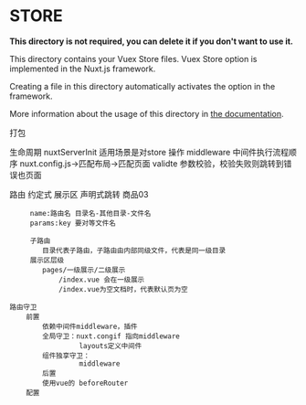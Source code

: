 # STORE

**This directory is not required, you can delete it if you don't want to use it.**

This directory contains your Vuex Store files.
Vuex Store option is implemented in the Nuxt.js framework.

Creating a file in this directory automatically activates the option in the framework.

More information about the usage of this directory in [the documentation](https://nuxtjs.org/guide/vuex-store).

打包

生命周期
    nuxtServerInit
        适用场景是对store 操作
    middleware
        中间件执行流程顺序
        nuxt.config.js->匹配布局->匹配页面
    validte
        参数校验，校验失败则跳转到错误也页面

路由
    约定式
        展示区 <nuxt/>
        声明式跳转
         <nuxt-link :to="{name:'goods-id',params:{id:3},query:{a:1,b:222}}">商品03</nuxt-link>

         name:路由名 目录名-其他目录-文件名
         params:key 要对等文件名

         子路由
            目录代表子路由，子路由由内部同级文件，代表是同一级目录
         展示区层级
            pages/一级展示/二级展示
                /index.vue 会在一级展示
                /index.vue为空文档时，代表默认页为空

    路由守卫
        前置
            依赖中间件middleware，插件
            全局守卫：nuxt.congif 指向middleware
                     layouts定义中间件
            组件独享守卫：
                     middleware
            后置
            使用vue的 beforeRouter
        配置
